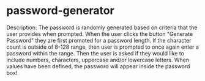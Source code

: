 # password-generator

Description: 
The password is randomly generated based on criteria that the user provides when prompted.
When the user clicks the button "Generate Password" they are first promoted for a password length. 
If the character count is outside of 8-128 range, then user is prompted to once again enter a password within the range. 
Then the user is asked if they would like to include numbers, characters, uppercase and/or lowercase letters. 
When values have been defined, the password will appear inside the password box! 
